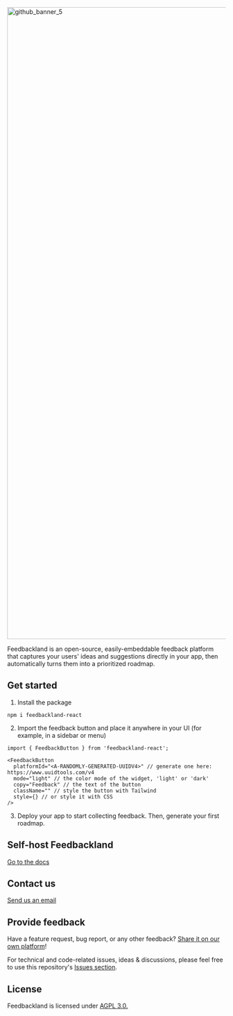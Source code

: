 
<img width="2421" height="1454" alt="github_banner_5" src="https://github.com/user-attachments/assets/bc34e51e-8808-4359-afda-e8d73fc022ed" />

Feedbackland is an open-source, easily-embeddable feedback platform that captures your users' ideas and suggestions directly in your app, then automatically turns them into a prioritized roadmap.

## Get started

1. Install the package
```
npm i feedbackland-react
```

2. Import the feedback button and place it anywhere in your UI (for example, in a sidebar or menu)
```
import { FeedbackButton } from 'feedbackland-react';
```

```tsx
<FeedbackButton 
  platformId="<A-RANDOMLY-GENERATED-UUIDV4>" // generate one here: https://www.uuidtools.com/v4
  mode="light" // the color mode of the widget, 'light' or 'dark'
  copy="Feedback" // the text of the button
  className="" // style the button with Tailwind
  style={} // or style it with CSS
/>
```

3. Deploy your app to start collecting feedback. Then, generate your first roadmap.

## Self-host Feedbackland

[Go to the docs](https://github.com/feedbackland/feedbackland/blob/main/SELFHOSTING.md)

## Contact us

[Send us an email](mailto:hello@feedbackland.com)

## Provide feedback

Have a feature request, bug report, or any other feedback? [Share it on our own platform](https://dogfood.feedbackland.com)!

For technical and code-related issues, ideas & discussions, please feel free to use this repository's [Issues section](https://github.com/feedbackland/feedbackland/issues).

## License

Feedbackland is licensed under [AGPL 3.0.](https://github.com/feedbackland/feedbackland?tab=AGPL-3.0-1-ov-file)
